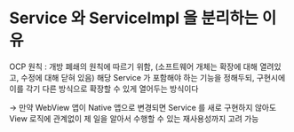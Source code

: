 # Service 와 ServiceImpl 을 분리하는 이유

OCP 원칙 : 개방 폐쇄의 원칙에 따르기 위함, (소프트웨어 개체는 확장에 대해 열려있고, 수정에 대해 닫혀 있음)
해당 Service 가 포함해야 하는 기능을 정해두되, 구현시에 이를 각기 다른 방식으로 확장할 수 있게 열어두는 방식이다

→ 만약 WebView 앱이 Native 앱으로 변경되면 Service 를 새로 구현하지 않아도 View 로직에 관계없이 제 일을 알아서 수행할 수 있는 재사용성까지 고려 가능
